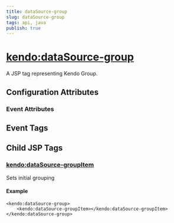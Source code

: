 ```yaml
---
title: dataSource-group
slug: dataSource-group
tags: api, java
publish: true
---
```


# <kendo:dataSource-group>
A JSP tag representing Kendo Group.

## Configuration Attributes


### Event Attributes

## Event Tags
 

## Child JSP Tags

### [<kendo:dataSource-groupItem>](/api/wrappers/jsp/datasource/groupitem)

Sets initial grouping

#### Example

    <kendo:dataSource-group>
        <kendo:dataSource-groupItem></kendo:dataSource-groupItem>
    </kendo:dataSource-group>
 
